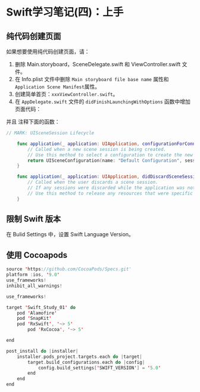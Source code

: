 # Swift学习笔记(四)：上手

## 纯代码创建页面
如果想要使用纯代码创建页面，请：

1. 删除 Main.storyboard，SceneDelegate.swift 和 ViewController.swift 文件。
2. 在 Info.plist 文件中删除 `Main storyboard file base name` 属性和 `Application Scene Manifest`属性。
3. 创建简单首页：`xxxViewController.swift`。
4. 在 `AppDelegate.swift` 文件的 `didFinishLaunchingWithOptions` 函数中增加页面代码：

并且 注释下面的函数：
```swift
// MARK: UISceneSession Lifecycle

    func application(_ application: UIApplication, configurationForConnecting connectingSceneSession: UISceneSession, options: UIScene.ConnectionOptions) -> UISceneConfiguration {
        // Called when a new scene session is being created.
        // Use this method to select a configuration to create the new scene with.
        return UISceneConfiguration(name: "Default Configuration", sessionRole: connectingSceneSession.role)
    }

    func application(_ application: UIApplication, didDiscardSceneSessions sceneSessions: Set<UISceneSession>) {
        // Called when the user discards a scene session.
        // If any sessions were discarded while the application was not running, this will be called shortly after application:didFinishLaunchingWithOptions.
        // Use this method to release any resources that were specific to the discarded scenes, as they will not return.
    }

```

## 限制 Swift 版本
在 Bulid Settings 中，设置 Swift Language Version。

## 使用 Cocoapods
```swift
source 'https://github.com/CocoaPods/Specs.git'
platform :ios, '9.0'
use_frameworks!
inhibit_all_warnings!

use_frameworks!

target 'Swift_Study_01' do
	pod 'Alamofire'
	pod 'SnapKit'
	pod 'RxSwift', '~> 5'
    	pod 'RxCocoa', '~> 5'

end

post_install do |installer|
    installer.pods_project.targets.each do |target|
        target.build_configurations.each do |config|
            config.build_settings['SWIFT_VERSION'] = '5.0'
        end
    end
end

```


